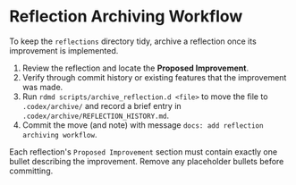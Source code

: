 # Reflection Archiving Workflow

To keep the `reflections` directory tidy, archive a reflection once its improvement is implemented.

1. Review the reflection and locate the **Proposed Improvement**.
2. Verify through commit history or existing features that the improvement was made.
3. Run `rdmd scripts/archive_reflection.d <file>` to move the file to `.codex/archive/` and record a brief entry in `.codex/archive/REFLECTION_HISTORY.md`.
4. Commit the move (and note) with message `docs: add reflection archiving workflow`.

Each reflection's `Proposed Improvement` section must contain exactly one bullet describing the improvement. Remove any placeholder bullets before committing.
